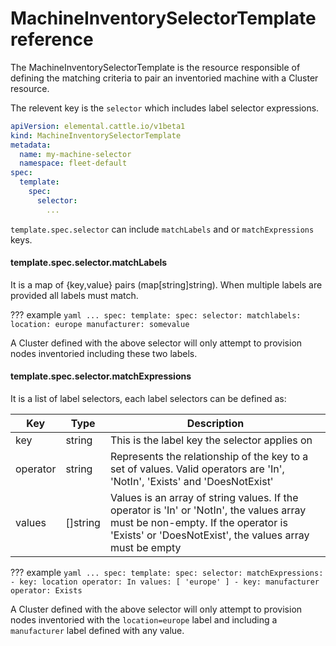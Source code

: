 # MachineInventorySelectorTemplate reference

The MachineInventorySelectorTemplate is the resource responsible of defining the matching criteria to pair an inventoried machine with a Cluster resource.

The relevent key is the `selector` which includes label selector expressions.

```yaml title="MachineInventorySelectorTemplate"
apiVersion: elemental.cattle.io/v1beta1
kind: MachineInventorySelectorTemplate
metadata:
  name: my-machine-selector
  namespace: fleet-default
spec:
  template:
    spec:
      selector:
        ...
```

`template.spec.selector` can include `matchLabels` and or `matchExpressions` keys.

#### template.spec.selector.matchLabels

It is a map of {key,value} pairs (map[string]string). When multiple labels are provided all labels must match.

??? example
    ```yaml
    ...
    spec:
      template:
        spec:
          selector:
            matchlabels:
              location: europe
              manufacturer: somevalue
    ```

A Cluster defined with the above selector will only attempt to provision nodes inventoried including these two labels.

#### template.spec.selector.matchExpressions

It is a list of label selectors, each label selectors can be defined as:

| Key               | Type              | Description                                     |
|-------------------|-------------------|-------------------------------------------------|
| key               | string            | This is the label key the selector applies on   |
| operator          | string            | Represents the relationship of the key to a set of values. Valid operators are 'In', 'NotIn', 'Exists' and 'DoesNotExist' |
| values            | []string          | Values is an array of string values. If the operator is 'In' or 'NotIn', the values array must be non-empty. If the operator is 'Exists' or 'DoesNotExist', the values array must be empty |

??? example
    ```yaml
    ...
    spec:
      template:
        spec:
          selector:
            matchExpressions:
              - key: location
                operator: In
                values: [ 'europe' ]
              - key: manufacturer
                operator: Exists
    ```
    
A Cluster defined with the above selector will only attempt to provision nodes inventoried with the `location=europe` label and including a `manufacturer` label defined with any value.
